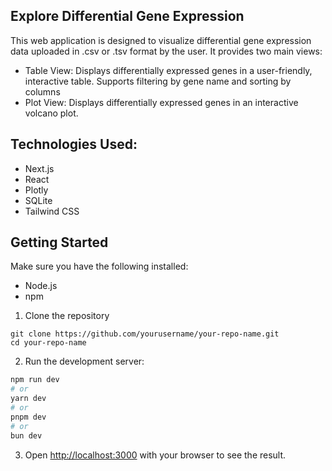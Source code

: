 ## Explore Differential Gene Expression
This web application is designed to visualize differential gene expression data uploaded in .csv or .tsv format by the user. It provides two main views:
* Table View: Displays differentially expressed genes in a user-friendly, interactive table. Supports filtering by gene name and sorting by columns
* Plot View: Displays differentially expressed genes in an interactive volcano plot.

## Technologies Used:
* Next.js
* React
* Plotly
* SQLite
* Tailwind CSS

## Getting Started
Make sure you have the following installed:
* Node.js
* npm

1. Clone the repository
```
git clone https://github.com/yourusername/your-repo-name.git
cd your-repo-name
```

2. Run the development server:

```bash
npm run dev
# or
yarn dev
# or
pnpm dev
# or
bun dev
```

3. Open [http://localhost:3000](http://localhost:3000) with your browser to see the result.

